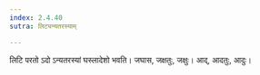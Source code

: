 ```yaml
---
index: 2.4.40
sutra: लिट्यन्यतरस्याम्

---
```

लिटि परतो ऽदो ऽन्यतरस्यां घस्लादेशो भवति। जघास, जक्षतुः, जक्षुः। आद्, आदतुः, आदुः।